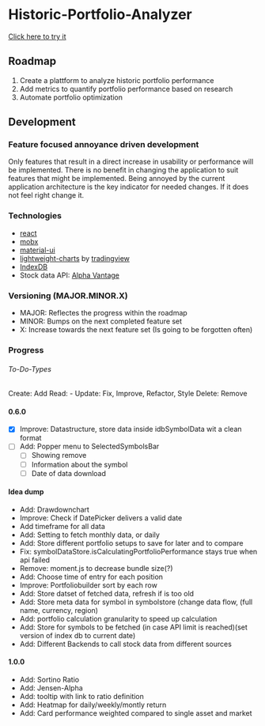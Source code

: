 # Historic-Portfolio-Analyzer

[Click here to try it](https://sirbenedick.github.io/historic-portfolio-analyzer)

## Roadmap

1. Create a plattform to analyze historic portfolio performance
2. Add metrics to quantify portfolio performance based on research
3. Automate portfolio optimization

## Development

### Feature focused annoyance driven development

Only features that result in a direct increase in usability or performance will be implemented.
There is no benefit in changing the application to suit features that might be implemented.
Being annoyed by the current application architecture is the key indicator for needed changes. If it does not feel right change it.

### Technologies

- [react](https://reactjs.org)
- [mobx](https://mobx.js.org/README.html)
- [material-ui](https://material-ui.com)
- [lightweight-charts](https://github.com/tradingview/lightweight-charts) by [tradingview](https://www.tradingview.com/lightweight-charts/)
- [IndexDB](https://developer.mozilla.org/de/docs/Web/API/IndexedDB_API)
- Stock data API: [Alpha Vantage](https://www.alphavantage.co)

### Versioning (MAJOR.MINOR.X)

- MAJOR: Reflectes the progress within the roadmap
- MINOR: Bumps on the next completed feature set
- X: Increase towards the next feature set (Is going to be forgotten often)

### Progress

###### To-Do-Types

Create: Add
Read: -
Update: Fix, Improve, Refactor, Style
Delete: Remove

#### 0.6.0

- [x] Improve: Datastructure, store data inside idbSymbolData wit a clean format
- [ ] Add: Popper menu to SelectedSymbolsBar
  - [ ] Showing remove
  - [ ] Information about the symbol
  - [ ] Date of data download

#### Idea dump

- Add: Drawdownchart
- Improve: Check if DatePicker delivers a valid date
- Add timeframe for all data
- Add: Setting to fetch monthly data, or daily
- Add: Store different portfolio setups to save for later and to compare
- Fix: symbolDataStore.isCalculatingPortfolioPerformance stays true when api failed
- Remove: moment.js to decrease bundle size(?)
- Add: Choose time of entry for each position
- Improve: Portfoliobuilder sort by each row
- Add: Store datset of fetched data, refresh if is too old
- Add: Store meta data for symbol in symbolstore (change data flow, (full name, currency, region)
- Add: portfolio calculation granularity to speed up calculation
- Add: Store for symbols to be fetched (in case API limit is reached)(set version of index db to current date)
- Add: Different Backends to call stock data from different sources

#### 1.0.0

- Add: Sortino Ratio
- Add: Jensen-Alpha
- Add: tooltip with link to ratio definition
- Add: Heatmap for daily/weekly/montly return
- Add: Card performance weighted compared to single asset and market
